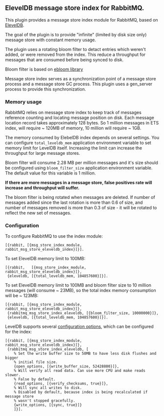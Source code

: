 ## ElevelDB message store index for RabbitMQ.

This plugin provides a message store index module for RabbitMQ, based on
[ElevelDB](https://github.com/basho/eleveldb).

The goal of the plugin is to provide "infinite" (limited by disk size only)
message store with constant memory usage.

The plugin uses a rotating bloom filter to detact entries which weren't added,
or were removed from the index. This reduce a throughput for messages that are
consumed before being synced to disk.

Bloom filter is based on [ebloom library](https://github.com/basho/ebloom)

Message store index serves as a synchronization point of a message store process
and a message store GC process. This plugin uses a gen_server process to provide
this synchronization.

### Memory usage

RabbitMQ relies on message store index to keep track of messages reference counting
and locating message position on disk. Each message location record takes approximately
128 bytes.
So 1 million messages in ETS index, will require ~ 120MB of memory,
10 million will require ~ 1GB.

The memory consumed by ElebelDB index depends on several settings.
You can configure `total_leveldb_mem` application environment variable to set
memory limit for LevelDB itself. Increasing the limit can increase the throughput
for large message stores.

Bloom filter will consume 2.28 MB per million messages and it's size should be
configured using `bloom_filter_size` application environment variable.
The default value for this variable is 1 million.

**If there are more messages in a message store, false positives rate will increase
and throughput will suffer.**

The bloom filter is being rotated when messages are deleted. If number of messages
added since the last rotation is more than 0.6 of size, and number of messages
removed is more than 0.3 of size - it will be rotated to reflect the new set of
messages.

### Configuration

To configure RabbitMQ to use the index module:

```
[{rabbit, [{msg_store_index_module, rabbit_msg_store_eleveldb_index}]}].
```

To set ElevelDB memory limit to 100MB:

```
[{rabbit,   [{msg_store_index_module, rabbit_msg_store_eleveldb_index}]},
 {eleveldb, [{total_leveldb_mem, 104857600}]}].
```

To set ElevelDB memory limit to 100MB and
bloom filter size to 10 million messages (will consume ~ 23MB),
so the total index memory consumption will be ~ 123MB:

```
[{rabbit, [{msg_store_index_module, rabbit_msg_store_eleveldb_index}]},
 {rabbitmq_msg_store_index_eleveldb, [{bloom_filter_size, 10000000}]},
 {eleveldb, [{total_leveldb_mem, 104857600}]}].
```


LevelDB supports several [configuration options](https://github.com/google/leveldb/blob/master/include/leveldb/options.h),
which can be configured for the index:

```
[{rabbit, [{msg_store_index_module, rabbit_msg_store_eleveldb_index}]},
 {rabbitmq_msg_store_index_eleveldb, [
    % Set the write buffer size to 50MB to have less disk flushes and bigger
    % initial file size.
    {open_options, [{write_buffer_size, 52428800}]},
    % Will verify all read data. Can use more CPU and make reads slower.
    % False by default.
    {read_options, [{verify_checksums, true}]},
    % Will sync all writes to disk.
    % Disabled by default, because index is being recalculated if message store
    % wasn't stopped gracefully.
    {write_options, [{sync, true}]}
    ]}].
```